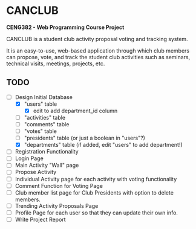 # CANCLUB
**CENG382 - Web Programming Course Project**

CANCLUB is a student club activity proposal voting and tracking system.

It is an easy-to-use, web-based application through which club members can propose, vote, and track the student club activities such as seminars, technical visits, meetings, projects, etc.

## TODO

- [ ] Design Initial Database
  - [x] "users" table
    - [x] edit to add department_id column
  - [ ] "activities" table
  - [ ] "comments" table
  - [ ] "votes" table
  - [ ] "presidents" table (or just a boolean in "users"?)
  - [x] "departments" table (if added, edit "users" to add department!)
- [ ] Registration Functionality
- [ ] Login Page
- [ ] Main Activity "Wall" page
- [ ] Propose Activity
- [ ] Individual Activity page for each activity with voting functionality
- [ ] Comment Function for Voting Page
- [ ] Club member list page for Club Presidents with option to delete members.
- [ ] Trending Activity Proposals Page
- [ ] Profile Page for each user so that they can update their own info.
- [ ] Write Project Report
